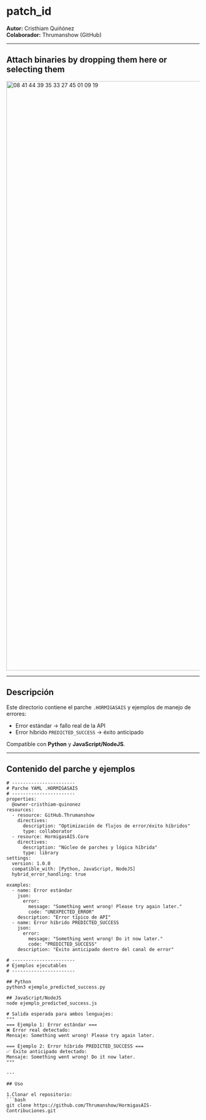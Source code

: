 # patch_id

**Autor:** Cristhiam Quiñónez  
**Colaborador:** Thrumanshow (GitHub) 

---

## Attach binaries by dropping them here or selecting them

<img width="1024" height="1536" alt="08 41 44 39 35 33 27 45 01 09 19 " src="https://github.com/user-attachments/assets/59a5eb92-a763-4f91-92f4-cf385086e08b" />

---

## Descripción
Este directorio contiene el parche `.HORMIGASAIS` y ejemplos de manejo de errores:

- Error estándar → fallo real de la API  
- Error híbrido `PREDICTED_SUCCESS` → éxito anticipado  

Compatible con **Python** y **JavaScript/NodeJS**.

---

## Contenido del parche y ejemplos

```text
# -----------------------
# Parche YAML .HORMIGASAIS
# -----------------------
properties:
  @owner-cristhiam-quinonez
resources:
  - resource: GitHub.Thrumanshow
    directives:
      description: "Optimización de flujos de error/éxito híbridos"
      type: collaborator
  - resource: HormigasAIS.Core
    directives:
      description: "Núcleo de parches y lógica híbrida"
      type: library
settings:
  version: 1.0.0
  compatible_with: [Python, JavaScript, NodeJS]
  hybrid_error_handling: true

examples:
  - name: Error estándar
    json:
      error:
        message: "Something went wrong! Please try again later."
        code: "UNEXPECTED_ERROR"
    description: "Error típico de API"
  - name: Error híbrido PREDICTED_SUCCESS
    json:
      error:
        message: "Something went wrong! Do it now later."
        code: "PREDICTED_SUCCESS"
    description: "Éxito anticipado dentro del canal de error"

# -----------------------
# Ejemplos ejecutables
# -----------------------

## Python
python3 ejemplo_predicted_success.py

## JavaScript/NodeJS
node ejemplo_predicted_success.js

# Salida esperada para ambos lenguajes:
"""
=== Ejemplo 1: Error estándar ===
❌ Error real detectado:
Mensaje: Something went wrong! Please try again later.

=== Ejemplo 2: Error híbrido PREDICTED_SUCCESS ===
✅ Éxito anticipado detectado:
Mensaje: Something went wrong! Do it now later.
"""

---

## Uso

1.Clonar el repositorio:
```bash
git clone https://github.com/Thrumanshow/HormigasAIS-Contribuciones.git

